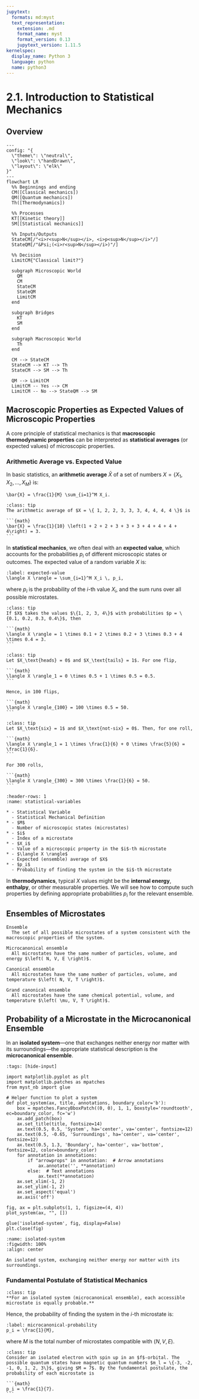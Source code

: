 ```yaml
---
jupytext:
  formats: md:myst
  text_representation:
    extension: .md
    format_name: myst
    format_version: 0.13
    jupytext_version: 1.11.5
kernelspec:
  display_name: Python 3
  language: python
  name: python3
---
```


# 2.1. Introduction to Statistical Mechanics

## Overview

```{mermaid}
---
config: "{
  \"theme\": \"neutral\",
  \"look\": \"handDrawn\",
  \"layout\": \"elk\"
}"
---
flowchart LR
  %% Beginnings and ending
  CM([Classical mechanics])
  QM([Quantum mechanics])
  Th([Thermodynamics])

  %% Processes
  KT[[Kinetic theory]]
  SM[[Statistical mechanics]]

  %% Inputs/Outputs
  StateCM[/"<i>r<sup>N</sup></i>, <i>p<sup>N</sup></i>"/]
  StateQM[/"&Psi;(<i>r<sup>N</sup></i>)"/]
  
  %% Decision
  LimitCM{"Classical limit?"}

  subgraph Microscopic World
    QM
    CM
    StateCM
    StateQM
    LimitCM
  end
  
  subgraph Bridges
    KT
    SM
  end
  
  subgraph Macroscopic World
    Th
  end
  
  CM --> StateCM
  StateCM --> KT --> Th
  StateCM --> SM --> Th
  
  QM --> LimitCM
  LimitCM -- Yes --> CM
  LimitCM -- No --> StateQM --> SM
```

## Macroscopic Properties as Expected Values of Microscopic Properties

A core principle of statistical mechanics is that **macroscopic thermodynamic properties** can be interpreted as **statistical averages** (or expected values) of microscopic properties.

### Arithmetic Average vs. Expected Value

In basic statistics, an **arithmetic average** $\bar{X}$ of a set of numbers $X = \{ X_1, X_2, \ldots, X_M \}$ is:

```{math}
\bar{X} = \frac{1}{M} \sum_{i=1}^M X_i.
```

````{admonition} Example of an Arithmetic Average
:class: tip
The arithmetic average of $X = \{ 1, 2, 2, 3, 3, 3, 4, 4, 4, 4 \}$ is

```{math}
\bar{X} = \frac{1}{10} \left(1 + 2 + 2 + 3 + 3 + 3 + 4 + 4 + 4 + 4\right) = 3.
```
````

In **statistical mechanics**, we often deal with an **expected value**, which accounts for the probabilities $p_i$ of different microscopic states or outcomes. The expected value of a random variable $X$ is:

```{math}
:label: expected-value
\langle X \rangle = \sum_{i=1}^M X_i \, p_i,
```

where $p_i$ is the probability of the $i$-th value $X_i$, and the sum runs over all possible microstates.

````{admonition} Example of an Expected Value
:class: tip
If $X$ takes the values $\{1, 2, 3, 4\}$ with probabilities $p = \{0.1, 0.2, 0.3, 0.4\}$, then

```{math}
\langle X \rangle = 1 \times 0.1 + 2 \times 0.2 + 3 \times 0.3 + 4 \times 0.4 = 3.
```
````

````{admonition} Expected Value of the Number of Tails in 100 Fair Coin Flips
:class: tip
Let $X_\text{heads} = 0$ and $X_\text{tails} = 1$. For one flip,

```{math}
\langle X \rangle_1 = 0 \times 0.5 + 1 \times 0.5 = 0.5.
```

Hence, in 100 flips,

```{math}
\langle X \rangle_{100} = 100 \times 0.5 = 50.
```
````

````{admonition} Expected Value of the Number of Sixes in 300 Fair Die Rolls
:class: tip
Let $X_\text{six} = 1$ and $X_\text{not-six} = 0$. Then, for one roll,

```{math}
\langle X \rangle_1 = 1 \times \frac{1}{6} + 0 \times \frac{5}{6} = \frac{1}{6}.
```

For 300 rolls,

```{math}
\langle X \rangle_{300} = 300 \times \frac{1}{6} = 50.
```
````

```{list-table} Statistical Variables and Their Definitions
:header-rows: 1
:name: statistical-variables

* - Statistical Variable
  - Statistical Mechanical Definition
* - $M$
  - Number of microscopic states (microstates)
* - $i$
  - Index of a microstate
* - $X_i$
  - Value of a microscopic property in the $i$-th microstate
* - $\langle X \rangle$
  - Expected (ensemble) average of $X$
* - $p_i$
  - Probability of finding the system in the $i$-th microstate
```

In **thermodynamics**, typical $X$ values might be the **internal energy**, **enthalpy**, or other measurable properties. We will see how to compute such properties by defining appropriate probabilities $p_i$ for the relevant ensemble.

## Ensembles of Microstates

```{glossary}
Ensemble
  The set of all possible microstates of a system consistent with the macroscopic properties of the system.

Microcanonical ensemble
  All microstates have the same number of particles, volume, and energy $\left( N, V, E \right)$.

Canonical ensemble
  All microstates have the same number of particles, volume, and temperature $\left( N, V, T \right)$.

Grand canonical ensemble
  All microstates have the same chemical potential, volume, and temperature $\left( \mu, V, T \right)$.
```

## Probability of a Microstate in the Microcanonical Ensemble

In an **isolated system**—one that exchanges neither energy nor matter with its surroundings—the appropriate statistical description is the **microcanonical ensemble**.

```{code-cell} ipython3
:tags: [hide-input]

import matplotlib.pyplot as plt
import matplotlib.patches as mpatches
from myst_nb import glue

# Helper function to plot a system
def plot_system(ax, title, annotations, boundary_color='b'):
    box = mpatches.FancyBboxPatch((0, 0), 1, 1, boxstyle='roundtooth', ec=boundary_color, fc='w')
    ax.add_patch(box)
    ax.set_title(title, fontsize=14)
    ax.text(0.5, 0.5, 'System', ha='center', va='center', fontsize=12)
    ax.text(0.5, -0.65, 'Surroundings', ha='center', va='center', fontsize=12)
    ax.text(0.5, 1.3, 'Boundary', ha='center', va='bottom', fontsize=12, color=boundary_color)
    for annotation in annotations:
        if "arrowprops" in annotation:  # Arrow annotations
            ax.annotate('', **annotation)
        else:  # Text annotations
            ax.text(**annotation)
    ax.set_xlim(-1, 2)
    ax.set_ylim(-1, 2)
    ax.set_aspect('equal')
    ax.axis('off')

fig, ax = plt.subplots(1, 1, figsize=(4, 4))
plot_system(ax, "", [])

glue('isolated-system', fig, display=False)
plt.close(fig)
```

```{glue:figure} isolated-system
:name: isolated-system
:figwidth: 100%
:align: center

An isolated system, exchanging neither energy nor matter with its surroundings.
```

### Fundamental Postulate of Statistical Mechanics

```{admonition} Fundamental Postulate
:class: tip
**For an isolated system (microcanonical ensemble), each accessible microstate is equally probable.**
```

Hence, the probability of finding the system in the $i$-th microstate is:

```{math}
:label: microcanonical-probability
p_i = \frac{1}{M},
```

where $M$ is the total number of microstates compatible with $\left( N, V, E \right)$.

````{admonition} Isolated Spin-Up Electron in an f Orbital
:class: tip
Consider an isolated electron with spin up in an $f$-orbital. The possible quantum states have magnetic quantum numbers $m_l = \{-3, -2, -1, 0, 1, 2, 3\}$, giving $M = 7$. By the fundamental postulate, the probability of each microstate is

```{math}
p_i = \frac{1}{7}.
```
````
